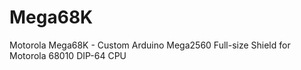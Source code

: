 # Mega68K
Motorola Mega68K - Custom Arduino Mega2560 Full-size Shield for Motorola 68010 DIP-64 CPU
